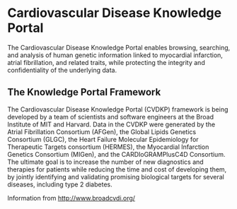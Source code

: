 # Cardiovascular Disease Knowledge Portal 

The Cardiovascular Disease Knowledge Portal enables browsing, searching, and analysis of human genetic information linked to myocardial infarction, atrial fibrillation, and related traits, while protecting the integrity and confidentiality of the underlying data.

## The Knowledge Portal Framework

The Cardiovascular Disease Knowledge Portal (CVDKP) framework is being developed by a team of scientists and software engineers at the Broad Institute of MIT and Harvard. Data in the CVDKP were generated by the Atrial Fibrillation Consortium (AFGen), the Global Lipids Genetics Consortium (GLGC), the Heart Failure Molecular Epidemiology for Therapeutic Targets consortium (HERMES), the Myocardial Infarction Genetics Consortium (MIGen), and the CARDIoGRAMPlusC4D Consortium. The ultimate goal is to increase the number of new diagnostics and therapies for patients while reducing the time and cost of developing them, by jointly identifying and validating promising biological targets for several diseases, including type 2 diabetes.

Information from http://www.broadcvdi.org/
